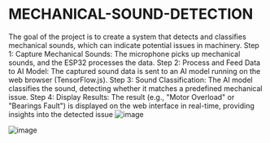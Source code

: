 # MECHANICAL-SOUND-DETECTION
The goal of the project is to create a system that detects and classifies mechanical sounds, which can indicate potential issues in machinery.
Step 1: Capture Mechanical Sounds: The microphone picks up mechanical sounds, and the ESP32 processes the data.
Step 2: Process and Feed Data to AI Model: The captured sound data is sent to an AI model running on the web browser (TensorFlow.js).
Step 3: Sound Classification: The AI model classifies the sound, detecting whether it matches a predefined mechanical issue.
Step 4: Display Results: The result (e.g., "Motor Overload" or "Bearings Fault") is displayed on the web interface in real-time, providing insights into the detected issue
![image](https://github.com/user-attachments/assets/4bf82823-34ab-496b-aa55-1ecb679f844b)

![image](https://github.com/user-attachments/assets/3fcd140b-d4a9-4337-b6e7-5490fc808f6d)
